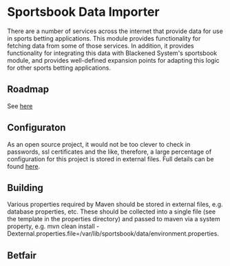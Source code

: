 # Sportsbook Data Importer

There are a number of services across the internet that provide data for use in sports betting applications.  This 
module provides functionality for fetching data from some of those services.  In addition, it provides functionality 
for integrating this data with Blackened System's sportsbook module, and provides well-defined expansion points for 
adapting this logic for other sports betting applications.

## Roadmap

See [here](./roadmap.md) 

## Configuraton

As an open source project, it would not be too clever to check in passwords, ssl certificates and the like, therefore, 
a large percentage of configuration for this project is stored in external files.   Full details can be
found [here](./configuration.md).

## Building

Various properties required by Maven should be stored in external files, e.g. database properties, etc.  These should be 
collected into a single file (see the template in the properties directory) and passed to maven via a system property, e.g.
 mvn clean install -Dexternal.properties.file=/var/lib/sportsbook/data/environment.properties.

## Betfair

